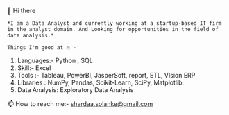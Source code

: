 👋 Hi there

``*I am a Data Analyst and currently working at a startup-based IT firm in the analyst domain. And Looking for opportunities in the field of data analysis.*``

`Things I'm good at 🔥 -`

1. Languages:- Python , SQL
2. Skill:- Excel
3. Tools :- Tableau, PowerBI, JasperSoft, report, ETL, VIsion ERP
4. Libraries : NumPy, Pandas, Scikit-Learn, SciPy, Matplotlib.
5. Data Analysis: Exploratory Data Analysis


📫 How to reach me:- shardaa.solanke@gmail.com
